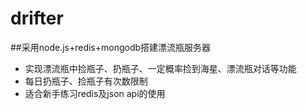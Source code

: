 # drifter
##采用node.js+redis+mongodb搭建漂流瓶服务器
- 实现漂流瓶中捡瓶子、扔瓶子、一定概率捡到海星、漂流瓶对话等功能
- 每日扔瓶子、捡瓶子有次数限制
- 适合新手练习redis及json api的使用
